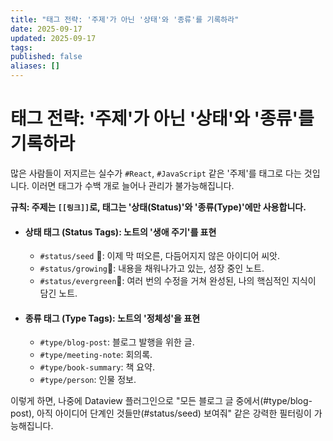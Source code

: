 ```yaml
---
title: "태그 전략: '주제'가 아닌 '상태'와 '종류'를 기록하라"
date: 2025-09-17
updated: 2025-09-17
tags:
published: false
aliases: []
---
```

# 태그 전략: '주제'가 아닌 '상태'와 '종류'를 기록하라
많은 사람들이 저지르는 실수가 `#React`, `#JavaScript` 같은 '주제'를 태그로 다는 것입니다. 이러면 태그가 수백 개로 늘어나 관리가 불가능해집니다.

**규칙: 주제는 `[[링크]]`로, 태그는 '상태(Status)'와 '종류(Type)'에만 사용합니다.**

- #### 상태 태그 (Status Tags): 노트의 '생애 주기'를 표현
    - `#status/seed` 🌱: 이제 막 떠오른, 다듬어지지 않은 아이디어 씨앗.
    - `#status/growing`🌿: 내용을 채워나가고 있는, 성장 중인 노트.
    - `#status/evergreen`🌳: 여러 번의 수정을 거쳐 완성된, 나의 핵심적인 지식이 담긴 노트.
- #### 종류 태그 (Type Tags): 노트의 '정체성'을 표현
    - `#type/blog-post`: 블로그 발행을 위한 글.
    - `#type/meeting-note`: 회의록.
    - `#type/book-summary`: 책 요약.
    - `#type/person`: 인물 정보.
        

이렇게 하면, 나중에 Dataview 플러그인으로 "모든 블로그 글 중에서(#type/blog-post), 아직 아이디어 단계인 것들만(#status/seed) 보여줘" 같은 강력한 필터링이 가능해집니다.
